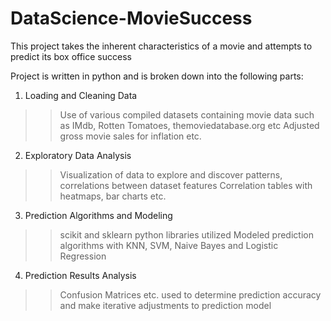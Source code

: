 # DataScience-MovieSuccess
This project takes the inherent characteristics of a movie and attempts to predict its box office success

Project is written in python and is broken down into the following parts:

1. Loading and Cleaning Data
>> Use of various compiled datasets containing movie data such as IMdb, Rotten Tomatoes, themoviedatabase.org etc
>> Adjusted gross movie sales for inflation etc.

2. Exploratory Data Analysis
>> Visualization of data to explore and discover patterns, correlations between dataset features
>> Correlation tables with heatmaps, bar charts etc.

3. Prediction Algorithms and Modeling
>> scikit and sklearn python libraries utilized
>> Modeled prediction algorithms with KNN, SVM, Naive Bayes and Logistic Regression

4. Prediction Results Analysis
>> Confusion Matrices etc. used to determine prediction accuracy and make iterative adjustments to prediction model
